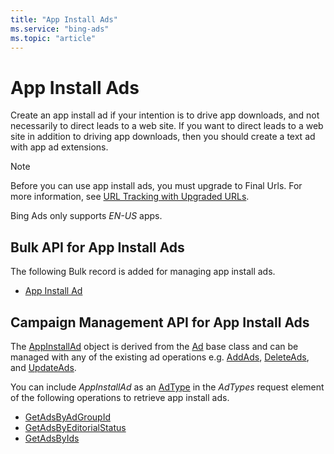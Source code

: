 ```yaml
---
title: "App Install Ads"
ms.service: "bing-ads"
ms.topic: "article"
---
```

# App Install Ads
Create an app install ad if your intention is to drive app downloads, and not necessarily to direct leads to a web site. If you want to direct leads to a web site in addition to driving app downloads, then you should create a text ad with app ad extensions.

> [!NOTE]
> Before you can use app install ads, you must upgrade to Final Urls. For more information, see [URL Tracking with Upgraded URLs](~/guides/url-tracking-upgraded-urls.md).
>
> Bing Ads only supports *EN-US* apps.

## <a name="bulk"></a>Bulk API for App Install Ads
The following Bulk record is added for managing app install ads.
* [App Install Ad](~/bulk/app-install-ad.md)

## <a name="campaign"></a>Campaign Management API for App Install Ads
The [AppInstallAd](~/campaign-management/appinstallad.md) object is derived from the [Ad](~/campaign-management/ad.md) base class and can be managed with any of the existing ad operations e.g. [AddAds](~/campaign-management/addads.md), [DeleteAds](~/campaign-management/deleteads.md), and [UpdateAds](~/campaign-management/updateads.md). 

You can include *AppInstallAd* as an [AdType](~/campaign-management/adtype.md) in the *AdTypes* request element of the following operations to retrieve app install ads.
* [GetAdsByAdGroupId](~/campaign-management/getadsbyadgroupid.md)
* [GetAdsByEditorialStatus](~/campaign-management/getadsbyeditorialstatus.md)
* [GetAdsByIds](~/campaign-management/getadsbyids.md)
